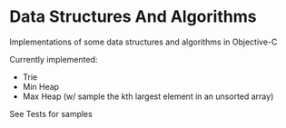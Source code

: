 # Data Structures And Algorithms
Implementations of some data structures and algorithms in Objective-C

Currently implemented:
  - Trie
  - Min Heap
  - Max Heap (w/ sample the kth largest element in an unsorted array)
  
See Tests for samples
